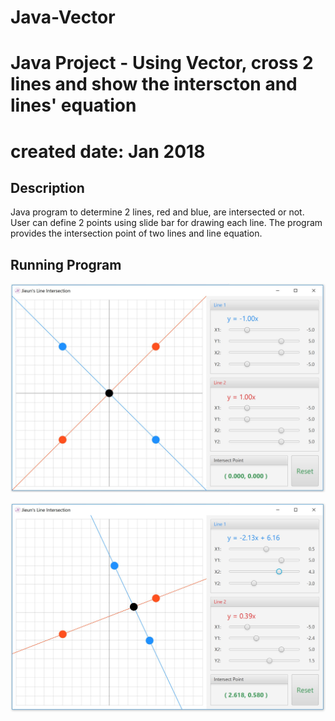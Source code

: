 # Java-Vector

# Java Project - Using Vector, cross 2 lines and show the interscton and lines' equation

# created date: Jan 2018


Description 
--------------

Java program to determine 2 lines, red and blue, are intersected or not. 
User can define 2 points using slide bar for drawing each line. 
The program provides the intersection point of two lines and line equation.

Running Program 
--------------

![Lines](Capture2.JPG)

![Lines](Capture3.JPG)
